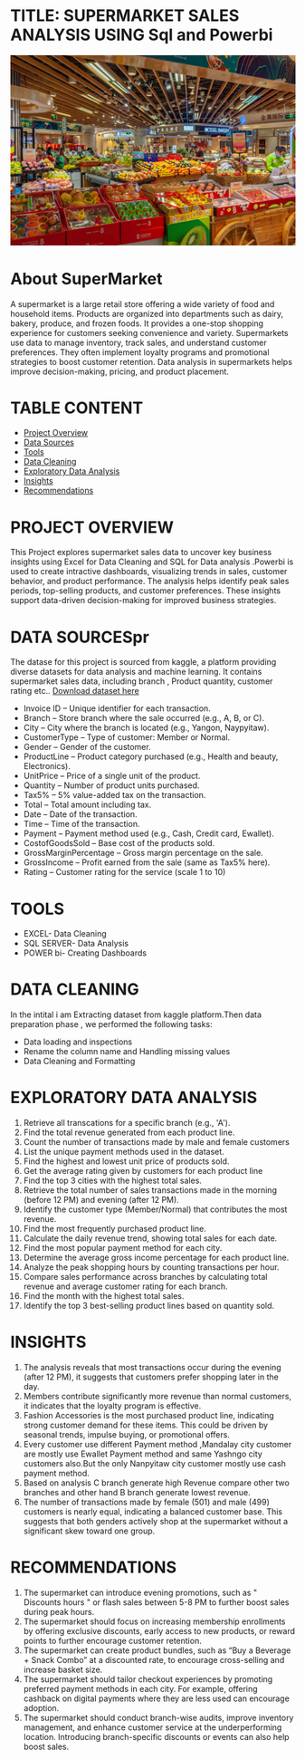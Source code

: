 # TITLE: SUPERMARKET SALES ANALYSIS USING Sql and Powerbi
![Image Alt](https://github.com/PUJITHA12-S/Supermarket_Sales_Analysis/blob/main/Supermarket.jpg?raw=true)
# About SuperMarket
A supermarket is a large retail store offering a wide variety of food and household items.
Products are organized into departments such as dairy, bakery, produce, and frozen foods.
It provides a one-stop shopping experience for customers seeking convenience and variety.
Supermarkets use data to manage inventory, track sales, and understand customer preferences.
They often implement loyalty programs and promotional strategies to boost customer retention.
Data analysis in supermarkets helps improve decision-making, pricing, and product placement.


# TABLE CONTENT
- [Project Overview](#project-overview)
- [Data Sources](#data-sources)
- [Tools](#tools)
- [Data Cleaning](#data-cleaning)
- [Exploratory Data Analysis](#exploratory-data-analysis)
- [Insights](#insights)
- [Recommendations](#recommendations)

# PROJECT OVERVIEW
This Project explores supermarket sales data to uncover key business insights using Excel for Data Cleaning and SQL for Data analysis .Powerbi is used to create intractive dashboards, visualizing trends in sales, customer behavior, and product performance. The analysis helps identify peak sales periods, top-selling products, and customer preferences. These insights support data-driven decision-making for improved business strategies.

# DATA SOURCESpr
The datase for this project is sourced from kaggle, a platform providing diverse datasets for data analysis and machine learning. It contains supermarket sales data, including branch , Product quantity, customer rating etc.. [Download dataset here](https://www.kaggle.com)

* Invoice ID – Unique identifier for each transaction.
* Branch – Store branch where the sale occurred (e.g., A, B, or C).
* City – City where the branch is located (e.g., Yangon, Naypyitaw).
* CustomerType – Type of customer: Member or Normal.
* Gender – Gender of the customer.
* ProductLine – Product category purchased (e.g., Health and beauty, Electronics).
* UnitPrice – Price of a single unit of the product.
* Quantity – Number of product units purchased.
* Tax5% – 5% value-added tax on the transaction.
* Total – Total amount including tax.
* Date – Date of the transaction.
* Time – Time of the transaction.
* Payment – Payment method used (e.g., Cash, Credit card, Ewallet).
* CostofGoodsSold – Base cost of the products sold.
* GrossMarginPercentage – Gross margin percentage on the sale.
* GrossIncome – Profit earned from the sale (same as Tax5% here).
* Rating – Customer rating for the service (scale 1 to 10)

# TOOLS 
- EXCEL- Data Cleaning
- SQL SERVER- Data Analysis
- POWER bi- Creating Dashboards

# DATA CLEANING
In the intital i am Extracting dataset from kaggle platform.Then data preparation phase , we performed the following tasks:
- Data loading and inspections
- Rename the column name and Handling missing values
- Data Cleaning and Formatting

# EXPLORATORY DATA ANALYSIS

1. Retrieve all transcations for a specific branch (e.g., 'A').
2. Find the total revenue generated from each product line.
3. Count the number of transactions made by male and female customers
4. List the unique payment methods used in the dataset.
5. Find the highest and lowest unit price of products sold.
6. Get the average rating given by customers for each product line
7. Find the top 3 cities with the highest total sales.
8. Retrieve the total number of sales transactions made in the morning (before 12 PM) and evening (after 12 PM).
9. Identify the customer type (Member/Normal) that contributes the most revenue.
10. Find the most frequently purchased product line.
11. Calculate the daily revenue trend, showing total sales for each date.
12. Find the most popular payment method for each city.
13. Determine the average gross income percentage for each product line.
14. Analyze the peak shopping hours by counting transactions per hour.
15. Compare sales performance across branches by calculating total revenue and average customer rating for each branch.
16. Find the month with the highest total sales.
17. Identify the top 3 best-selling product lines based on quantity sold.

# INSIGHTS

1. The analysis reveals that most transactions occur during the evening (after 12 PM), it suggests that customers prefer shopping later in the day.
2. Members contribute significantly more revenue than normal customers, it indicates that the loyalty program is effective.
3. Fashion Accessories is the most purchased product line, indicating strong customer demand for these items. This could be driven by seasonal trends, impulse buying, or promotional offers.
4. Every customer use different Payment method ,Mandalay city customer are mostly use Ewallet Payment method and same Yashngo city customers also.But the only Nanpyitaw city customer mostly use cash payment method.
5. Based on analysis C branch generate high Revenue compare other two branches and other hand B branch generate lowest revenue.
6. The number of transactions made by female (501) and male (499) customers is nearly equal, indicating a balanced customer base. This suggests that both genders actively shop at the supermarket without a significant skew toward one group.

# RECOMMENDATIONS

1. The supermarket can introduce evening promotions, such as "  Discounts hours " or flash sales between 5-8 PM to further boost sales during peak hours.
2. The supermarket should focus on increasing membership enrollments by offering exclusive discounts, early access to new products, or reward points to further encourage customer retention.
3. The supermarket can create product bundles, such as “Buy a Beverage + Snack Combo” at a discounted rate, to encourage cross-selling and increase basket size.
4. The supermarket should tailor checkout experiences by promoting preferred payment methods in each city. For example, offering cashback on digital payments where they are less used can encourage adoption.
5. The supermarket should conduct branch-wise audits, improve inventory management, and enhance customer service at the underperforming location. Introducing branch-specific discounts or events can also help boost sales.

